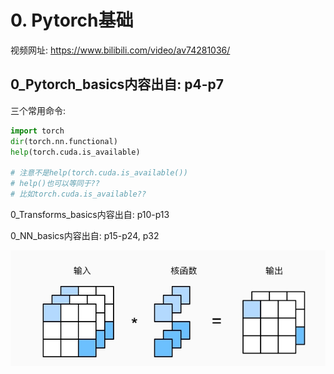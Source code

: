 # 0. Pytorch基础

视频网址: https://www.bilibili.com/video/av74281036/

## 0_Pytorch_basics内容出自: p4-p7

三个常用命令:
```python
import torch
dir(torch.nn.functional)
help(torch.cuda.is_available)  

# 注意不是help(torch.cuda.is_available())
# help()也可以等同于??
# 比如torch.cuda.is_available??
```

0_Transforms_basics内容出自: p10-p13

0_NN_basics内容出自: p15-p24, p32

![](../pics/conv_example.png)
